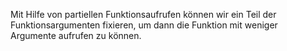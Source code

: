 Mit Hilfe von partiellen Funktionsaufrufen können wir ein Teil der Funktionsargumenten fixieren, um dann die Funktion mit weniger Argumente aufrufen zu können.
